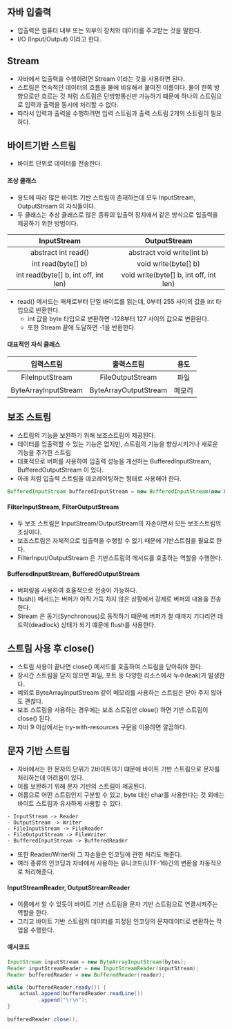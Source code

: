 ## 자바 입출력
- 입출력은 컴퓨터 내부 또는 외부의 장치와 데이터를 주고받는 것을 말한다.
- I/O (Input/Output) 이라고 한다.

## Stream
- 자바에서 입출력을 수행하려면 Stream 이라는 것을 사용하면 된다. 
- 스트림은 연속적인 데이터의 흐름을 물에 비유해서 붙여진 이름이다. 물이 한쪽 방향으로만 흐르는 것 처럼
  스트림은 단방향통신만 가능하기 떄문에 하나의 스트림으로 입력과 출력을 동시에 처리할 수 없다.
- 따라서 입력과 출력을 수행하려면 입력 스트림과 출력 스트림 2개의 스트림이 필요하다.

## 바이트기반 스트림
- 바이트 단위로 데이터를 전송한다.

#### 조상 클래스
- 용도에 따라 많은 바이트 기반 스트림이 존재하는데 모두 InputStream, OutputStream 의 자식들이다.
- 두 클래스는 추상 클래스로 많은 종류의 입출력 장치에서 같은 방식으로 입출력을 제공하기 위한 방법이다.

|InputStream|OutputStream|
|:---:|:---:|
|abstract int read()|abstract void write(int b)|
|int read(byte[] b)|void write(byte[] b)|
|int read(byte[] b, int off, int len)|void write(byte[] b, int off, int len)|
- read() 메서드는 매체로부터 단일 바이트를 읽는데, 0부터 255 사이의 값을 int 타입으로 반환한다.
    - int 값을 byte 타입으로 변환하면 -128부터 127 사이의 값으로 변환된다.
    - 또한 Stream 끝에 도달하면 -1을 반환한다.
  
#### 대표적인 자식 클래스
|입력스트림|출력스트림|용도|
|:---:|:---:|:---:|
|FileInputStream|FileOutputStream|파일|
|ByteArrayInputStream|ByteArrayOutputStream|메모리|

## 보조 스트림
- 스트림의 기능을 보완하기 위해 보조스트림이 제공된다.
- 데이터를 입출력할 수 있는 기능은 없지만, 스트림의 기능을 향상시키거나 새로운 기능을 추가한 스트림
- 대표적으로 버퍼를 사용하여 입출력 성능을 개선하는 BufferedInputStream, BufferedOutputStream 이 있다.
- 아래 처럼 입출력 스트림을 데코레이팅하는 형태로 사용해야 한다. 
```java
BufferedInputStream bufferedInputStream = new BufferedInputStream(new ByteArrayInputStream(bytes));
```

#### FilterInputStream, FilterOutputStream
- 두 보조 스트림은 InputStream/OutputStream의 자손이면서 모든 보조스트림의 조상이다.
- 보조스트림은 자체적으로 입출력을 수행할 수 없기 때문에 기반스트림을 필요로 한다.
- FilterInput/OutputStream 은 기반스트림의 메서드를 호출하는 역할을 수행한다.

#### BufferedInputStream, BufferedOutputStream
- 버퍼링을 사용하여 효율적으로 전송이 가능하다.
- flush() 메서드는 버퍼가 아직 가득 차지 않은 상황에서 강제로 버퍼의 내용을 전송한다.
- Stream 은 동기(Synchronous)로 동작하기 떄문에 버퍼가 찰 때까지 기다리면 데드락(deadlock) 상태가 되기 떄문에 flush를 사용한다.

## 스트림 사용 후 close()
- 스트림 사용이 끝나면 close() 메서드를 호출하여 스트림을 닫아줘야 한다.
- 장시간 스트림을 닫지 않으면 파일, 포트 등 다양한 리소스에서 누수(leak)가 발생한다.
- 예외로 ByteArrayInputStream 같이 메모리를 사용하는 스트림은 닫아 주지 않아도 괜찮다.
- 보조 스트림을 사용하는 경우에는 보조 스트림만 close() 하면 기반 스트림이 close() 된다.
- 자바 9 이상에서는 try-with-resources 구문을 이용하면 깔끔하다.

## 문자 기반 스트림
- 자바에서는 한 문자의 단위가 2바이트이기 떄문에 바이트 기반 스트림으로 문자를 처리하는데 어려움이 있다.
- 이를 보완하기 위해 문자 기반의 스트림이 제공된다.
- 이름으로 어떤 스트림인지 구분할 수 있고, byte 대신 char를 사용한다는 것 외에는 바이트 스트림과 유사하게 사용할 수 있다.
```
- InputStream -> Reader
- OutputStream -> Writer
- FileInputStream -> FileReader
- FileOutputStream -> FileWriter
- BufferedInputStream -> BufferedReader
```
- 또한 Reader/Writer와 그 자손들은 인코딩에 관한 처리도 해준다.
- 여러 종류의 인코딩과 자바에서 사용하는 유니코드(UTF-16)간의 변환을 자동적으로 처리해준다.

#### InputStreamReader, OutputStreamReader
- 이름에서 알 수 있듯이 바이트 기반 스트림을 문자 기반 스트림으로 연결시켜주는 역할을 한다.
- 그리고 바이트 기반 스트림의 데이터를 지정된 인코딩의 문자데이터로 변환하는 작업을 수행한다.

#### 예시코드
```java
InputStream inputStream = new ByteArrayInputStream(bytes);
Reader inputStreamReader = new InputStreamReader(inputStream);
Reader bufferedReader = new BufferedReader(reader);

while (bufferedReader.ready()) {
    actual.append(bufferedReader.readLine())
          .append("\r\n");
}
        
bufferedReader.close();
```



